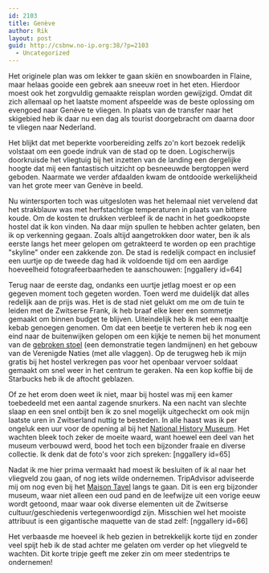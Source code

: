 ```yaml
---
id: 2103
title: Genève
author: Rik
layout: post
guid: http://csbnw.no-ip.org:38/?p=2103
  - Uncategorized
---
```

Het originele plan was om lekker te gaan skiën en snowboarden in Flaine, maar helaas gooide een gebrek aan sneeuw roet in het eten. Hierdoor moest ook het zorgvuldig gemaakte reisplan worden gewijzigd. Omdat dit zich allemaal op het laatste moment afspeelde was de beste oplossing om evengoed naar Genève te vliegen. In plaats van de transfer naar het skigebied heb ik daar nu een dag als tourist doorgebracht om daarna door te vliegen naar Nederland.

Het blijkt dat met beperkte voorbereiding zelfs zo'n kort bezoek redelijk volstaat om een goede indruk van de stad op te doen. Logischerwijs doorkruisde het vliegtuig bij het inzetten van de landing een dergelijke hoogte dat mij een fantastisch uitzicht op besneeuwde bergtoppen werd geboden. Naarmate we verder afdaalden kwam de ontdooide werkelijkheid van het grote meer van Genève in beeld.

Nu wintersporten toch was uitgesloten was het helemaal niet vervelend dat het strakblauw was met herfstachtige temperaturen in plaats van bittere koude. Om de kosten te drukken verbleef ik de nacht in het goedkoopste hostel dat ik kon vinden. Na daar mijn spullen te hebben achter gelaten, ben ik op verkenning gegaan. Zoals altijd aangetrokken door water, ben ik als eerste langs het meer gelopen om getrakteerd te worden op een prachtige "skyline" onder een zakkende zon. De stad is redelijk compact en inclusief een uurtje op de tweede dag had ik voldoende tijd om een aardige hoeveelheid fotografeerbaarheden te aanschouwen:
[nggallery id=64]

Terug naar de eerste dag, ondanks een uurtje jetlag moest er op een gegeven moment toch gegeten worden. Toen werd me duidelijk dat alles redelijk aan de prijs was. Het is de stad niet gelukt om me om de tuin te leiden met de Zwitserse Frank, ik heb braaf elke keer een sommetje gemaakt om binnen budget te blijven. Uiteindelijk heb ik met een maaltje kebab genoegen genomen. Om dat een beetje te verteren heb ik nog een eind naar de buitenwijken gelopen om een kijkje te nemen bij het monument van de [gebroken stoel](http://www.tripadvisor.co.uk/Attraction_Review-g188057-d6942259-Reviews-Broken_Chair_Sculpture-Geneva.html) (een demonstratie tegen landmijnen) en het gebouw van de Verenigde Naties (met alle vlaggen). Op de terugweg heb ik mijn gratis bij het hostel verkregen pas voor het openbaar vervoer soldaat gemaakt om snel weer in het centrum te geraken. Na een kop koffie bij de Starbucks heb ik de aftocht geblazen.

Of ze het erom doen weet ik niet, maar bij hostel was mij een kamer toebedeeld met een aantal zagende snurkers. Na een nacht van slechte slaap en een snel ontbijt ben ik zo snel mogelijk uitgecheckt om ook mijn laatste uren in Zwitserland nuttig te besteden. In alle haast was ik per ongeluk een uur voor de opening al bij het [National History Museum](http://www.tripadvisor.nl/Attraction_Review-g188057-d542797-Reviews-Museum_of_Natural_History_Museum_d_Histoire_naturelle-Geneva.html). Het wachten bleek toch zeker de moeite waard, want hoewel een deel van het museum verbouwd werd, bood het toch een bijzonder fraaie en diverse collectie. Ik denk dat de foto's voor zich spreken:
[nggallery id=65]

Nadat ik me hier prima vermaakt had moest ik besluiten of ik al naar het vliegveld zou gaan, of nog iets wilde ondernemen. TripAdvisor adviseerde mij om nog even bij het [Maison Tavel](http://www.tripadvisor.co.uk/Attraction_Review-g188057-d195989-Reviews-Maison_Tavel-Geneva.html) langs te gaan. Dit is een erg bijzonder museum, waar niet alleen een oud pand en de leefwijze uit een vorige eeuw wordt getoond, maar waar ook diverse elementen uit de Zwitserse cultuur/geschiedenis vertegenwoordigd zijn. Misschien wel het mooiste attribuut is een gigantische maquette van de stad zelf:
[nggallery id=66]

Het verbaasde me hoeveel ik heb gezien in betrekkelijk korte tijd en zonder veel spijt heb ik de stad achter me gelaten om verder op het vliegveld te wachten. Dit korte tripje geeft me zeker zin om meer stedentrips te ondernemen!